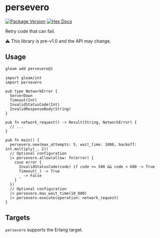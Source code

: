 # persevero

[![Package Version](https://img.shields.io/hexpm/v/persevero)](https://hex.pm/packages/persevero)
[![Hex Docs](https://img.shields.io/badge/hex-docs-ffaff3)](https://hexdocs.pm/persevero/)

Retry code that can fail.

⚠️ This library is pre-v1.0 and the API may change.

## Usage

```sh
gleam add persevero@1
```

```gleam
import gleam/int
import persevero

pub type NetworkError {
  ServerDown
  Timeout(Int)
  InvalidStatusCode(Int)
  InvalidResponseBody(String)
}

pub fn network_request() -> Result(String, NetworkError) {
  // ...
}

pub fn main() {
  persevero.new(max_attempts: 5, wait_time: 1000, backoff: int.multiply(_, 2))
  // Optional configuration
  |> persevero.allow(allow: fn(error) {
    case error {
      InvalidStatusCode(code) if code >= 500 && code < 600 -> True
      Timeout(_) -> True
      _ -> False
    }
  })
  // Optional configuration
  |> persevero.max_wait_time(10_000)
  |> persevero.execute(operation: network_request)
}
```

## Targets

`persevero` supports the Erlang target.
